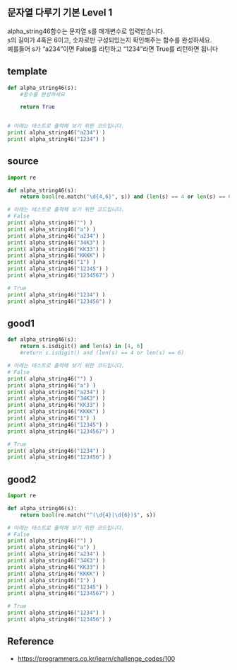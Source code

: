 ## 문자열 다루기 기본 Level 1
alpha_string46함수는 문자열 s를 매개변수로 입력받습니다.   
s의 길이가 4혹은 6이고, 숫자로만 구성되있는지 확인해주는 함수를 완성하세요.   
예를들어 s가 “a234”이면 False를 리턴하고 “1234”라면 True를 리턴하면 됩니다   

## template
```python
def alpha_string46(s):
    #함수를 완성하세요

    return True


# 아래는 테스트로 출력해 보기 위한 코드입니다.
print( alpha_string46("a234") )
print( alpha_string46("1234") )
```

## source
```python
import re

def alpha_string46(s):
    return bool(re.match("\d{4,6}", s)) and (len(s) == 4 or len(s) == 6)

# 아래는 테스트로 출력해 보기 위한 코드입니다.
# False
print( alpha_string46("") )
print( alpha_string46("a") )
print( alpha_string46("a234") )
print( alpha_string46("34K3") )
print( alpha_string46("KK33") )
print( alpha_string46("KKKK") )
print( alpha_string46("1") )
print( alpha_string46("12345") )
print( alpha_string46("1234567") )

# True
print( alpha_string46("1234") )
print( alpha_string46("123456") )
```

## good1
```python
def alpha_string46(s):
    return s.isdigit() and len(s) in [4, 6]
    #return s.isdigit() and (len(s) == 4 or len(s) == 6)

# 아래는 테스트로 출력해 보기 위한 코드입니다.
# False
print( alpha_string46("") )
print( alpha_string46("a") )
print( alpha_string46("a234") )
print( alpha_string46("34K3") )
print( alpha_string46("KK33") )
print( alpha_string46("KKKK") )
print( alpha_string46("1") )
print( alpha_string46("12345") )
print( alpha_string46("1234567") )

# True
print( alpha_string46("1234") )
print( alpha_string46("123456") )
```

## good2
```python
import re

def alpha_string46(s):
    return bool(re.match("^(\d{4}|\d{6})$", s))

# 아래는 테스트로 출력해 보기 위한 코드입니다.
# False
print( alpha_string46("") )
print( alpha_string46("a") )
print( alpha_string46("a234") )
print( alpha_string46("34K3") )
print( alpha_string46("KK33") )
print( alpha_string46("KKKK") )
print( alpha_string46("1") )
print( alpha_string46("12345") )
print( alpha_string46("1234567") )

# True
print( alpha_string46("1234") )
print( alpha_string46("123456") )
```

## Reference
* https://programmers.co.kr/learn/challenge_codes/100
